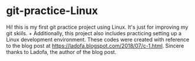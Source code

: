 # git-practice-Linux

Hi! this is my first git practice project using Linux.
It's just for improving my git skiils.
+
Additionally, this project also includes practicing setting up a Linux development environment.
These codes were created with reference to the blog post at https://ladofa.blogspot.com/2018/07/c-1.html.
Sincere thanks to Ladofa, the author of the blog post. 
